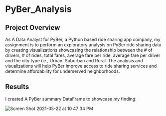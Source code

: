 # PyBer_Analysis

## Project Overview 
As A Data Analyst for PyBer, a Python based ride sharing app company, my assignment is to perform an exploratory analysis on PyBer ride sharing data by creating visualizations showcasing the relationship between the # of drivers, # of rides, total fares, average fare per ride, average fare per driver and the city type i.e., Urban, Suburban and Rural. The analysis and visualizations will help PyBer improve access to ride sharing services and determine affordability for underserved neighborhoods.

## Results
I created A PyBer summary DataFrame to showcase my finding:

![Screen Shot 2021-05-22 at 10 47 34 PM](https://user-images.githubusercontent.com/81998045/119246457-c4976a00-bb4f-11eb-8faf-427f20053a1d.png)











